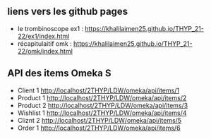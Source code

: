 ## liens vers les github pages
- le trombinoscope ex1 : <https://khalilaimen25.github.io/THYP_21-22/ex1/index.html>
- récapitulaitif omk : <https://khalilaimen25.github.io/THYP_21-22/omk/index.html>
## API des items Omeka S

- Client 1 <http://localhost/2THYP/LDW/omeka/api/items/1>
- Product 1 <http://localhost/2THYP/LDW/omeka/api/items/2>
- Product 2 <http://localhost/2THYP/LDW/omeka/api/items/3>
- Wishlist 1 <http://localhost/2THYP/LDW/omeka/api/items/4>
- Cliznt 2 <http://localhost/2THYP/LDW/omeka/api/items/5>
- Order 1 <http://localhost/2THYP/LDW/omeka/api/items/6>
